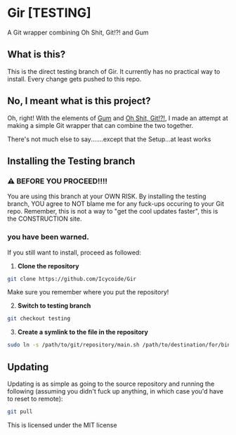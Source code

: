 # Gir [TESTING]
A Git wrapper combining Oh Shit, Git!?! and Gum
## What is this?
This is the direct testing branch of Gir. It currently has no practical way to install. Every change gets pushed to this repo.
## No, I meant what is this project?
Oh, right!
With the elements of [Gum](https://github.com/charmbracelet/gum) and [Oh Shit, Git!?!](https://ohshitgit.com/), I made an attempt at making a simple Git wrapper that can combine the two together.

There's not much else to say.......except that the Setup...at least works

## Installing the Testing branch
### ⚠️ BEFORE YOU PROCEED!!!!
You are using this branch at your OWN RISK. By installing the testing branch, YOU agree to NOT blame me for any fuck-ups occuring to your Git repo. Remember, this is not a way to "get the cool updates faster", this is the CONSTRUCTION site.
### you have been warned.
If you still want to install, proceed as followed:
1. **Clone the repository**
```bash
git clone https://github.com/Icycoide/Gir
```
Make sure you remember where you put the repository!

2. **Switch to testing branch**
```bash
git checkout testing
```

3. **Create a symlink to the file in the repository**
```bash
sudo ln -s /path/to/git/repository/main.sh /path/to/destination/for/binary/gir
```

## Updating
Updating is as simple as going to the source repository and running the following (assuming you didn't fuck up anything, in which case you'd have to reset to remote):
```bash
git pull
```

This is licensed under the MIT license
